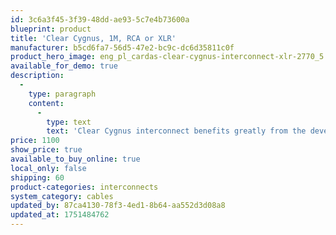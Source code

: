 ```yaml
---
id: 3c6a3f45-3f39-48dd-ae93-5c7e4b73600a
blueprint: product
title: 'Clear Cygnus, 1M, RCA or XLR'
manufacturer: b5cd6fa7-56d5-47e2-bc9c-dc6d35811c0f
product_hero_image: eng_pl_cardas-clear-cygnus-interconnect-xlr-2770_5.jpg
available_for_demo: true
description:
  -
    type: paragraph
    content:
      -
        type: text
        text: 'Clear Cygnus interconnect benefits greatly from the developments higher up in the Clear product range. Clear Cygnus interconnect was designed to give you flagship level performance at a fraction of the price. Cygnus is very organic and dynamic. It can work great in almost any system at any length. Clear Cygnus keeps that “Cardassound” while also having a neutral tonal balance.'
price: 1100
show_price: true
available_to_buy_online: true
local_only: false
shipping: 60
product-categories: interconnects
system_category: cables
updated_by: 87ca4130-78f3-4ed1-8b64-aa552d3d08a8
updated_at: 1751484762
---
```

